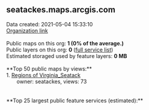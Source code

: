 <h2>seatackes.maps.arcgis.com</h2> Data created: 2021-05-04 15:33:10 <br /><a target='new' href='https://seatackes.maps.arcgis.com'>Organization link</a><br /><br />Public maps on this org: <b>1 (0% of the average.)</b><br />Public layers on this org: <b>0 </b>(<a target='new' href='https://services.arcgis.com/wTUV58eqDVVbvw98/ArcGIS/rest/services'>full service list</a>)<br />Estimated storaged used by feature layers: <b>0 MB</b><br /><br />**Top 50 public maps by views:**<br />  1. <a target='new' href='https://www.arcgis.com/home/item.html?id=46d0ee7d530340f5aab5425676099381'>Regions of Virginia_Seatack</a> <br />  &nbsp;&nbsp;&nbsp;&nbsp; &nbsp;&nbsp;owner: seatackes, views: 73<br /><br /><br />**Top 25 largest public feature services (estimated):**<br />